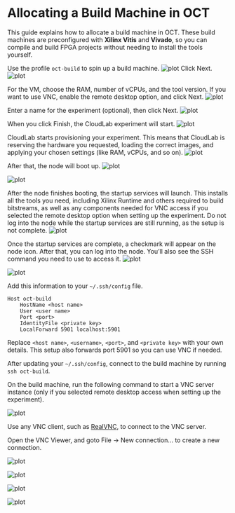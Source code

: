 # Allocating a Build Machine in OCT

This guide explains how to allocate a build machine in OCT. These build machines are preconfigured with **Xilinx Vitis** and **Vivado**, so you can compile and build FPGA projects without needing to install the tools yourself.  

Use the profile `oct-build` to spin up a build machine.
![plot](images/bm-1.png)
Click Next.
![plot](images/bm-2.png)

For the VM, choose the RAM, number of vCPUs, and the tool version. If you want to use VNC, enable the remote desktop option, and click Next.
![plot](images/bm-3.png)

Enter a name for the experiment (optional), then click Next.
![plot](images/bm-4.png)

When you click Finish, the CloudLab experiment will start.
![plot](images/bm-5.png)

CloudLab starts provisioning your experiment. This means that CloudLab is reserving the hardware you requested, loading the correct images, and applying your chosen settings (like RAM, vCPUs, and so on).
![plot](images/bm-6.png)

After that, the node will boot up.
![plot](images/bm-7.png)


![plot](images/bm-8.png)

After the node finishes booting, the startup services will launch. This installs all the tools you need, including Xilinx Runtime and others required to build bitstreams, as well as any components needed for VNC access if you selected the remote desktop option when setting up the experiment. Do not log into the node while the startup services are still running, as the setup is not complete.
![plot](images/bm-9.png)

Once the startup services are complete, a checkmark will appear on the node icon. After that, you can log into the node. You’ll also see the SSH command you need to use to access it.
![plot](images/bm-10.png)


![plot](images/bm-11.png)

Add this information to your `~/.ssh/config` file.

```
Host oct-build
    HostName <host name>
    User <user name>
    Port <port>
    IdentityFile <private key>
    LocalForward 5901 localhost:5901
```

Replace `<host name>`, `<username>`, `<port>`, and `<private key>` with your own details. This setup also forwards port 5901 so you can use VNC if needed.

After updating your `~/.ssh/config`, connect to the build machine by running `ssh oct-build`.

On the build machine, run the following command to start a VNC server instance (only if you selected remote desktop access when setting up the experiment).

![plot](images/bm-12.png)

Use any VNC client, such as [RealVNC](https://www.realvnc.com), to connect to the VNC server.

Open the VNC Viewer, and goto File &#8594; New connection... to create a new connection.

![plot](images/mac_vnc1.png)

![plot](images/bm-13.png)


![plot](images/bm-14.png)


![plot](images/bm-15.png)
